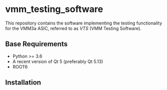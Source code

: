 # vmm_testing_software

This repository contains the software implementing the testing functionality for the
VMM3a ASIC, referred to as *VTS* (VMM Testing Software).


## Base Requirements

* Python >= 3.6
* A recent version of Qt 5 (preferably Qt 5.13)
* ROOT6

## Installation
